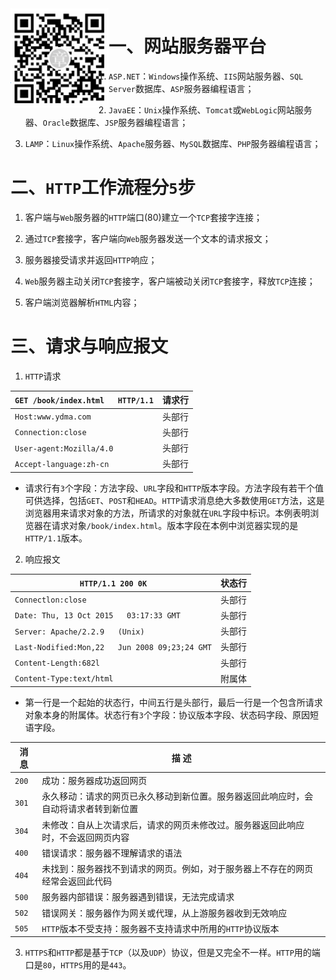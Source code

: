 <img src='./00-images/unit1img1.png' align='left'>

# 一、网站服务器平台

1. `ASP.NET`：`Windows`操作系统、`IIS`网站服务器、`SQL Server`数据库、`ASP`服务器编程语言；

2. `JavaEE`：`Unix`操作系统、`Tomcat`或`WebLogic`网站服务器、`Oracle`数据库、`JSP`服务器编程语言；

3. `LAMP`：`Linux`操作系统、`Apache`服务器、`MySQL`数据库、`PHP`服务器编程语言；


# 二、`HTTP`工作流程分`5`步

1. 客户端与`Web`服务器的`HTTP`端口(80)建立一个`TCP`套接字连接；

2. 通过`TCP`套接字，客户端向`Web`服务器发送一个文本的请求报文；

3. 服务器接受请求并返回`HTTP`响应；

4. `Web`服务器主动关闭`TCP`套接字，客户端被动关闭`TCP`套接字，释放`TCP`连接；

5. 客户端浏览器解析`HTML`内容；


# 三、请求与响应报文

1. `HTTP`请求

| `GET /book/index.html   HTTP/1.1` | 请求行 |
| --------------------------------- | ------ |
| `Host:www.ydma.com`               | 头部行 |
| `Connection:close`                | 头部行 |
| `User-agent:Mozilla/4.0`          | 头部行 |
| `Accept-language:zh-cn`           | 头部行 |

- 请求行有`3`个字段：方法字段、`URL`字段和`HTTP`版本字段。方法字段有若干个值可供选择，包括`GET`、`POST`和`HEAD`。`HTTP`请求消息绝大多数使用`GET`方法，这是浏览器用来请求对象的方法，所请求的对象就在`URL`字段中标识。本例表明浏览器在请求对象`/book/index.html`。版本字段在本例中浏览器实现的是`HTTP/1.1`版本。

2. 响应报文

| `HTTP/1.1 200 0K`                              | 状态行 |
| ---------------------------------------------- | ------ |
| `Connectlon:close`                             | 头部行 |
| `Date: Thu, 13 Oct 2015   03:17:33 GMT`        | 头部行 |
| `Server: Apache/2.2.9   (Unix)`                | 头部行 |
| `Last-Nodified:Mon,22   Jun 2008 09;23;24 GMT` | 头部行 |
| `Content-Length:682l`                          | 头部行 |
| `Content-Type:text/html`                       | 附属体 |

- 第一行是一个起始的状态行，中间五行是头部行，最后一行是一个包含所请求对象本身的附属体。状态行有`3`个字段：协议版本字段、状态码字段、原因短语字段。

| **消 息** | **描 述**                                                    |
| --------- | ------------------------------------------------------------ |
| `200`     | 成功：服务器成功返回网页                                     |
| `301`     | 永久移动：请求的网页已永久移动到新位置。服务器返回此响应时，会自动将请求者转到新位置 |
| `304`     | 未修改：自从上次请求后，请求的网页未修改过。服务器返回此响应时，不会返回网页内容 |
| `400`     | 错误请求：服务器不理解请求的语法                             |
| `404`     | 未找到：服务器找不到请求的网页。例如，对于服务器上不存在的网页经常会返回此代码 |
| `500`     | 服务器内部错误：服务器遇到错误，无法完成请求                 |
| `502`     | 错误网关：服务器作为网关或代理，从上游服务器收到无效响应     |
| `505`     | `HTTP`版本不受支持：服务器不支持请求中所用的`HTTP`协议版本   |

3. `HTTPS`和`HTTP`都是基于`TCP`（以及`UDP`）协议，但是又完全不一样。`HTTP`用的端口是`80`，`HTTPS`用的是`443`。


